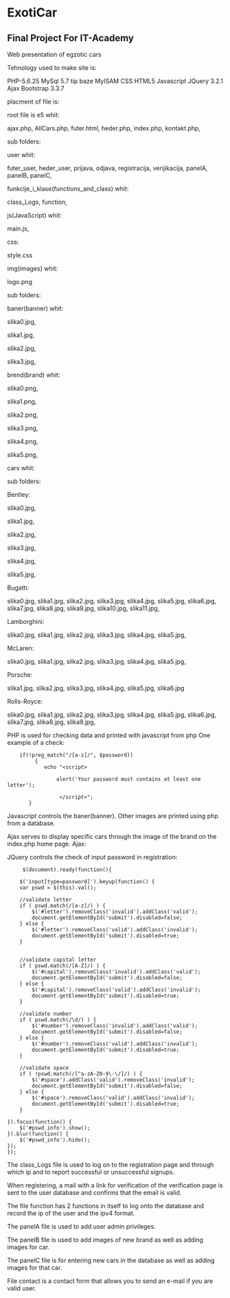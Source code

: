 # ExotiCar
## Final Project For IT-Academy

Web presentation of egzotic cars

Tehnology used to make site is:

  PHP-5.6.25
  MySql 5.7 tip baze MyISAM 
  CSS
  HTML5
  Javascript
  JQuery 3.2.1
  Ajax
  Bootstrap 3.3.7

placment of file is:

root file is e5 whit:

  ajax.php,
  AllCars.php,
  futer.html,
  heder.php,
  index.php,
  kontakt.php,
  
sub folders:

user whit:

  futer_user,
  heder_user,
  prijava,
  odjava,
  registracija,
  verijikacija,
  panelA,
  panelB,
  panelC,
  
funkcije_i_klase(functions_and_class) whit:

  class_Logs, 
  function,
  
js(JavaScript) whit:

  main.js,
 
css:

  style.css
  
img(images) whit: 

   logo.png
   
sub folders:
 
baner(banner) whit:

  slika0.jpg,
  
  slika1.jpg,
  
  slika2.jpg,
  
  slika3.jpg,
  
brend(brand) whit:

  slika0.png,
  
  slika1.png,
  
  slika2.png,
  
  slika3.png,
  
  slika4.png,
  
  slika5.png,
  
cars whit:

sub folders:

Bentley:

  slika0.jpg,
  
  slika1.jpg,
  
  slika2.jpg,
  
  slika3.jpg,
  
  slika4.jpg,
  
  slika5.jpg,
  
Bugatti:

  slika0.jpg,
  slika1.jpg,
  slika2.jpg,
  slika3.jpg,
  slika4.jpg,
  slika5.jpg,
  slika6.jpg,
  slika7.jpg,
  slika8.jpg,
  slika9.jpg,
  slika10.jpg,
  slika11.jpg,
  
Lamborghini:

  slika0.jpg,
  slika1.jpg,
  slika2.jpg,
  slika3.jpg,
  slika4.jpg,
  slika5.jpg,
  
McLaren:

  slika0.jpg,
  slika1.jpg,
  slika2.jpg,
  slika3.jpg,
  slika4.jpg,
  slika5.jpg,
  
Porsche:

  slika1.jpg,
  slika2.jpg,
  slika3.jpg,
  slika4.jpg,
  slika5.jpg,
  slika6.jpg
  
Rolls-Royce:

  slika0.jpg,
  slika1.jpg,
  slika2.jpg,
  slika3.jpg,
  slika4.jpg,
  slika5.jpg,
  slika6.jpg,
  slika7.jpg,
  slika8.jpg,
  slika9.jpg,
  
PHP is used for checking data and printed with javascript from php
One example of a check:

        if(!preg_match("/[a-z]/", $password))
             {
                echo "<script>

                    alert('Your password must contains at least one letter');
                    
                     </script>";
           }
           
Javascript controls the baner(banner).
Other images are printed using php from a database.

Ajax serves to display specific cars through the image of the brand on the index.php home page.
Ajax:
         <script>
        $(document).ready(function(){
            $(".imgbrend").click(function(){
                $.get("ajax.php?strana="+$(this).attr('strana'), function(odgovor){
                    $("#odgovor").html(odgovor);
                });
            });
        });
    </script>
 
 
JQuery controls the check of input password in registration:

         $(document).ready(function(){
        
        $('input[type=password]').keyup(function() {
        var pswd = $(this).val();

        //validate letter
        if ( pswd.match(/[a-z]/) ) {
            $('#letter').removeClass('invalid').addClass('valid');
            document.getElementById('submit').disabled=false;
        } else {
            $('#letter').removeClass('valid').addClass('invalid');
            document.getElementById('submit').disabled=true;
        }


        //validate capital letter
        if ( pswd.match(/[A-Z]/) ) {
            $('#capital').removeClass('invalid').addClass('valid');
            document.getElementById('submit').disabled=false;
        } else {
            $('#capital').removeClass('valid').addClass('invalid');
            document.getElementById('submit').disabled=true;
        }

        //validate number
        if ( pswd.match(/\d/) ) {
            $('#number').removeClass('invalid').addClass('valid');
            document.getElementById('submit').disabled=false;
        } else {
            $('#number').removeClass('valid').addClass('invalid');
            document.getElementById('submit').disabled=true;
        }

        //validate space
        if ( !pswd.match(/[^a-zA-Z0-9\-\/]/) ) {
            $('#space').addClass('valid').removeClass('invalid');
            document.getElementById('submit').disabled=false;
        } else {
            $('#space').removeClass('valid').addClass('invalid');
            document.getElementById('submit').disabled=true;
        }

    }).focus(function() {
        $('#pswd_info').show();
    }).blur(function() {
        $('#pswd_info').hide();
    });
    });
    

The class_Logs file is used to log on to the registration page and through which ip and to report successful or unsuccessful signups.

When registering, a mail with a link for verification of the verification page is sent to the user database and confirms that the email is valid.
 
The file function has 2 functions in itself to log onto the database and record the ip of the user and the ipv4 format.

The panelA file is used to add user admin privileges.
 
The panelB file is used to add images of new brand as well as adding images for car.

The panelC file is for entering new cars in the database as well as adding images for that car.

File contact is a contact form that allows you to send an e-mail if you are valid user.
